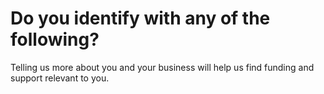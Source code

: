# Do you identify with any of the following?
Telling us more about you and your business will help us find funding and support relevant to you.
